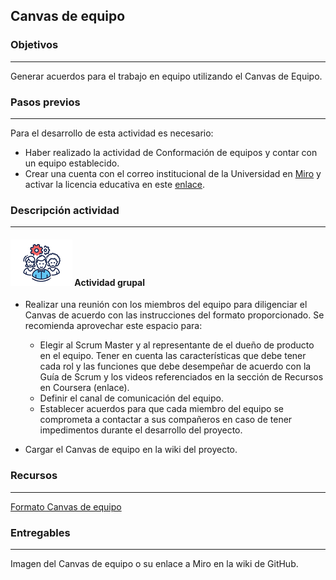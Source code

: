 ## Canvas de equipo

### Objetivos

---
Generar acuerdos para el trabajo en equipo utilizando el Canvas de Equipo.

### Pasos previos
---
Para el desarrollo de esta actividad es necesario:

* Haber realizado la actividad de Conformación de equipos y contar con un equipo establecido.
* Crear una cuenta con el correo institucional de la Universidad en [Miro](https://miro.com/signup/) y activar la licencia educativa en este [enlace](https://miro.com/contact/education/).

### Descripción actividad

---
#### ![](./../../../assets/images/grupo.png) Actividad grupal

* Realizar una reunión con los miembros del equipo para diligenciar el Canvas de acuerdo con las instrucciones del formato proporcionado. Se recomienda aprovechar este espacio para:

  * Elegir al Scrum Master y al representante de el dueño de producto en el equipo. Tener en cuenta las características que debe tener cada rol y las funciones que debe desempeñar de acuerdo con la Guía de Scrum y los videos referenciados en la sección de Recursos en Coursera (enlace).
  * Definir el canal de comunicación del equipo.
  * Establecer acuerdos para que cada miembro del equipo se comprometa a contactar a sus compañeros en caso de tener impedimentos durante el desarrollo del proyecto.

* Cargar el Canvas de equipo en la wiki del proyecto.

### Recursos 

---
[Formato Canvas de equipo](https://miro.com/app/board/o9J_lQEeUlQ=/)

### Entregables
---

Imagen del Canvas de equipo o su enlace a Miro en la wiki de GitHub.
